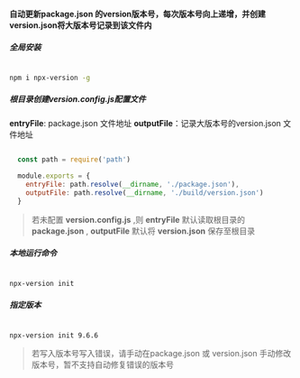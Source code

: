 #### 自动更新package.json 的version版本号，每次版本号向上递增，并创建version.json将大版本号记录到该文件内

##### 全局安装

```sh

npm i npx-version -g

```

##### 根目录创建version.config.js配置文件

**entryFile**: package.json 文件地址
**outputFile**：记录大版本号的version.json 文件地址

```js

  const path = require('path')

  module.exports = {
    entryFile: path.resolve(__dirname, './package.json'),
    outputFile: path.resolve(__dirname, './build/version.json')
  }

```

> 若未配置 **version.config.js** ,则 **entryFile** 默认读取根目录的 **package.json** , **outputFile** 默认将 **version.json** 保存至根目录

##### 本地运行命令

```sh

npx-version init

```

##### 指定版本


```sh

npx-version init 9.6.6

```


> 若写入版本号写入错误，请手动在package.json 或 version.json 手动修改版本号，暂不支持自动修复错误的版本号